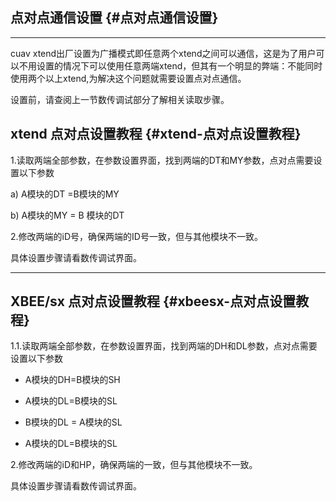 ## 点对点通信设置 {#点对点通信设置}

---

cuav xtend出厂设置为广播模式即任意两个xtend之间可以通信，这是为了用户可以不用设置的情况下可以使用任意两端xtend，但其有一个明显的弊端：不能同时使用两个以上xtend,为解决这个问题就需要设置点对点通信。

设置前，请查阅上一节数传调试部分了解相关读取步骤。

## xtend 点对点设置教程 {#xtend-点对点设置教程}

1.读取两端全部参数，在参数设置界面，找到两端的DT和MY参数，点对点需要设置以下参数

a\) A模块的DT =B模块的MY

b\) A模块的MY = B 模块的DT

2.修改两端的iD号，确保两端的ID号一致，但与其他模块不一致。

具体设置步骤请看数传调试界面。

---

## XBEE/sx 点对点设置教程 {#xbeesx-点对点设置教程}

1.1.读取两端全部参数，在参数设置界面，找到两端的DH和DL参数，点对点需要设置以下参数

* A模块的DH=B模块的SH

* A模块的DL=B模块的SL

*  B模块的DL = A模块的SL

* A模块的DL=B模块的SL

2.修改两端的iD和HP，确保两端的一致，但与其他模块不一致。

具体设置步骤请看数传调试界面。

